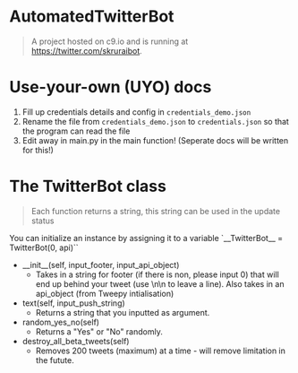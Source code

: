 # AutomatedTwitterBot
> A project hosted on c9.io and is running at https://twitter.com/skruraibot.

# Use-your-own (UYO) docs
1. Fill up credentials details and config in `credentials_demo.json`
2. Rename the file from `credentials_demo.json` to `credentials.json` so that the program can read the file
3. Edit away in main.py in the main function! (Seperate docs will be written for this!)


# The TwitterBot class
> Each function returns a string, this string can be used in the update status

You can initialize an instance by assigning it to a variable `\_\_TwitterBot\_\_ = TwitterBot(0, api)``

- \_\_init\_\_(self, input_footer, input_api_object)
    - Takes in a string for footer (if there is non, please input 0) that will end up behind your tweet (use \n\n to leave a line). Also takes in an api_object (from Tweepy intialisation)
- text(self, input_push_string)
    - Returns a string that you inputted as argument.
- random_yes_no(self)
    - Returns a "Yes" or "No" randomly.
- destroy_all_beta_tweets(self)
    - Removes 200 tweets (maximum) at a time - will remove limitation in the futute.
